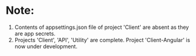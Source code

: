 # Note:
1. Contents of appsettings.json file of project 'Client' are absent as they are app secrets.
2. Projects 'Client', 'API', 'Utility' are complete. Project 'Client-Angular' is now under development.
